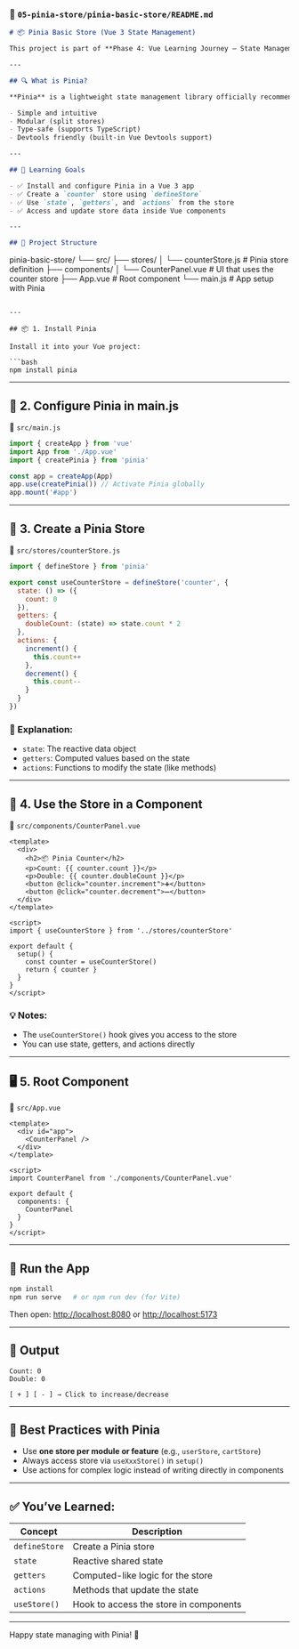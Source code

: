 ### 📄 `05-pinia-store/pinia-basic-store/README.md`

```markdown
# 📦 Pinia Basic Store (Vue 3 State Management)

This project is part of **Phase 4: Vue Learning Journey – State Management**, and it demonstrates how to use **Pinia**, the recommended state management library for Vue 3.

---

## 🔍 What is Pinia?

**Pinia** is a lightweight state management library officially recommended by the Vue team. It is:

- Simple and intuitive
- Modular (split stores)
- Type-safe (supports TypeScript)
- Devtools friendly (built-in Vue Devtools support)

---

## 🎯 Learning Goals

- ✅ Install and configure Pinia in a Vue 3 app
- ✅ Create a `counter` store using `defineStore`
- ✅ Use `state`, `getters`, and `actions` from the store
- ✅ Access and update store data inside Vue components

---

## 📁 Project Structure

```

pinia-basic-store/
└── src/
├── stores/
│   └── counterStore.js     # Pinia store definition
├── components/
│   └── CounterPanel.vue    # UI that uses the counter store
├── App.vue                 # Root component
└── main.js                 # App setup with Pinia

````

---

## 📦 1. Install Pinia

Install it into your Vue project:

```bash
npm install pinia
````

---

## 🔌 2. Configure Pinia in main.js

📄 `src/main.js`

```js
import { createApp } from 'vue'
import App from './App.vue'
import { createPinia } from 'pinia'

const app = createApp(App)
app.use(createPinia()) // Activate Pinia globally
app.mount('#app')
```

---

## 🏪 3. Create a Pinia Store

📄 `src/stores/counterStore.js`

```js
import { defineStore } from 'pinia'

export const useCounterStore = defineStore('counter', {
  state: () => ({
    count: 0
  }),
  getters: {
    doubleCount: (state) => state.count * 2
  },
  actions: {
    increment() {
      this.count++
    },
    decrement() {
      this.count--
    }
  }
})
```

### 🧠 Explanation:

* `state`: The reactive data object
* `getters`: Computed values based on the state
* `actions`: Functions to modify the state (like methods)

---

## 🧩 4. Use the Store in a Component

📄 `src/components/CounterPanel.vue`

```vue
<template>
  <div>
    <h2>📦 Pinia Counter</h2>
    <p>Count: {{ counter.count }}</p>
    <p>Double: {{ counter.doubleCount }}</p>
    <button @click="counter.increment">➕</button>
    <button @click="counter.decrement">➖</button>
  </div>
</template>

<script>
import { useCounterStore } from '../stores/counterStore'

export default {
  setup() {
    const counter = useCounterStore()
    return { counter }
  }
}
</script>
```

### 💡 Notes:

* The `useCounterStore()` hook gives you access to the store
* You can use state, getters, and actions directly

---

## 🖥️ 5. Root Component

📄 `src/App.vue`

```vue
<template>
  <div id="app">
    <CounterPanel />
  </div>
</template>

<script>
import CounterPanel from './components/CounterPanel.vue'

export default {
  components: {
    CounterPanel
  }
}
</script>
```

---

## 🚀 Run the App

```bash
npm install
npm run serve   # or npm run dev (for Vite)
```

Then open: [http://localhost:8080](http://localhost:8080) or [http://localhost:5173](http://localhost:5173)

---

## 🔄 Output

```
Count: 0
Double: 0

[ + ] [ - ] → Click to increase/decrease
```

---

## 🧠 Best Practices with Pinia

* Use **one store per module or feature** (e.g., `userStore`, `cartStore`)
* Always access store via `useXxxStore()` in `setup()`
* Use actions for complex logic instead of writing directly in components

---

## ✅ You’ve Learned:

| Concept       | Description                            |
| ------------- | -------------------------------------- |
| `defineStore` | Create a Pinia store                   |
| `state`       | Reactive shared state                  |
| `getters`     | Computed-like logic for the store      |
| `actions`     | Methods that update the state          |
| `useStore()`  | Hook to access the store in components |

---

Happy state managing with Pinia! 🎉

```
